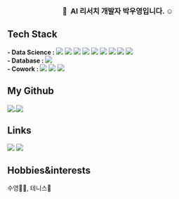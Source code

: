 <h3 align="center">👋 &nbsp;AI 리서치 개발자 박우영입니다. ☺️</h3>

<h2 align="left">Tech Stack</h2>
<p align="left">
  <b>- Data Science : </b>
  <span><img src="https://img.shields.io/badge/Python-05122A?style=flat-square&logo=python"/></span>
  <span><img src="https://img.shields.io/badge/Matlab-990000?style=flat-square&logo=matlab"></span>
  <span><img src="https://img.shields.io/badge/Pytorch-EE4C2C?style=flat-square&logo=PyTorch&logoColor=white"></span>
  <span><img src="https://img.shields.io/badge/TensorFlow-FF6F00?style=flat-square&logo=TensorFlow&logoColor=white"></span>
  <span><img src="https://img.shields.io/badge/Java-ED8B00?style=flat-square&logo=Java"></span>
  <span><img src="https://img.shields.io/badge/Linux-FCC624?style=flat-square&logo=Linux&logoColor=white"></span>
  <span><img src="https://img.shields.io/badge/C-A8B9CC?style=flat-square&logo=C&logoColor=white"/></span>
  <span><img src="https://img.shields.io/badge/C++-00599C?style=flat-square&logo=c%2B%2B"></span>
  <span><img src="https://img.shields.io/badge/Go-00ADD8?style=flat-square&logo=Go&logoColor=white"></span>
  <br/>
  <b>- Database : </b>
  <span><img src="https://img.shields.io/badge/mysql-4479A1?style=flat-square&logo=mysql&logoColor=white"></span>
  <br/>
  <b>- Cowork : </b>
  <span><img src="https://img.shields.io/badge/-Git-05122A?style=flat&logo=git"></span>
  <span><img src="https://img.shields.io/badge/-GitHub-05122A?style=flat&logo=github"></span>
  <span><img src="https://img.shields.io/badge/-Notion-000000?style=flat&logo=notion"></span> 
</p>

<h2 align="left"> My Github </h2>
<p align="left">
  <span><a href="https://github.com/P-uyoung/github-readme-stats" target='_blank'>
    <img align="center" src="https://github-readme-stats.vercel.app/api?username=P-uyoung&show_icons=true&theme=radical&hide=issues&line_height=24&include_all_commits=True&hide_border=True" />
    </a></span>
  <span><a href="https://github.com/P-uyoung/github-readme-stats" target='_blank'>
    <img align="center" src="https://github-readme-stats.vercel.app/api/top-langs/?username=P-uyoung&layout=compact&theme=radical&langs_count=6&hide_border=True&card_width=260" />
    </a></span>
</p>

<h2 align="left">Links</h2>
<p align="left">
  <span><a href="https://p-uyoung.github.io" target='_blank'><img src="https://img.shields.io/badge/Tech%20Blog-11B48A?style=flat-square&logo=Vimeo&logoColor=white&link=https://p-uyoung.github.io"/></a></span>
  <span><a href="mailto:uyoung@snu.ac.kr"><img src="https://img.shields.io/badge/Gmail-d14836?style=flat-square&logo=Gmail&logoColor=white&link=uyoung@snu.ac.kr"/></a></span>
  
  
<h2 align="left">Hobbies&interests</h2>
<p align="left">
수영🏊‍♀️,   테니스🎾
</p>
